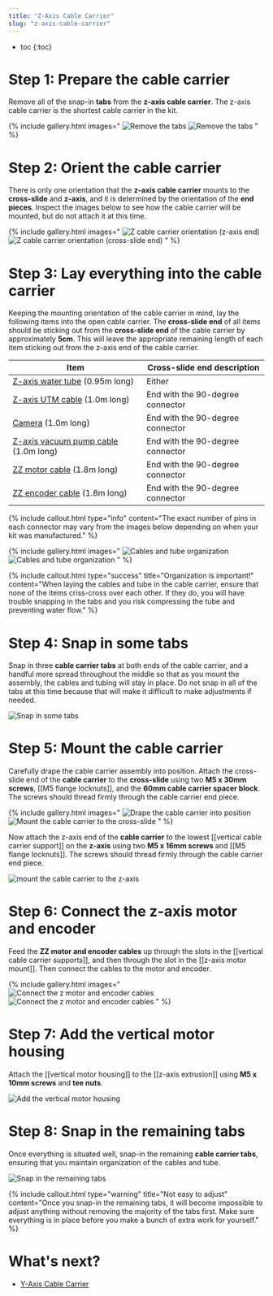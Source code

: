 ```yaml
---
title: "Z-Axis Cable Carrier"
slug: "z-axis-cable-carrier"
---
```


* toc
{:toc}


# Step 1: Prepare the cable carrier

Remove all of the snap-in **tabs** from the **z-axis cable carrier**. The z-axis cable carrier is the shortest cable carrier in the kit.

{% include gallery.html images="
![Remove the tabs](_images/remove_z_tabs_1.png)
![Remove the tabs](_images/remove_z_tabs_2.png)
" %}

# Step 2: Orient the cable carrier

There is only one orientation that the **z-axis cable carrier** mounts to the **cross-slide** and **z-axis**, and it is determined by the orientation of the **end pieces**. Inspect the images below to see how the cable carrier will be mounted, but do not attach it at this time.

{% include gallery.html images="
![Z cable carrier orientation (z-axis end)](_images/z_cable_carrier_orientation_1.png)
![Z cable carrier orientation (cross-slide end)](_images/z_cable_carrier_orientation_2.png)
" %}

# Step 3: Lay everything into the cable carrier

Keeping the mounting orientation of the cable carrier in mind, lay the following items into the open cable carrier. The **cross-slide end** of all items should be sticking out from the **cross-slide end** of the cable carrier by approximately **5cm**. This will leave the appropriate remaining length of each item sticking out from the z-axis end of the cable carrier.

|Item|Cross-slide end description|
|----|---------------------------|
|[Z-axis water tube](../../bom/tubing/tube.md) (0.95m long)|Either
|[Z-axis UTM cable](../../bom/electronics-and-wiring/universal-tool-mount-cable.md) (1.0m long)|End with the 90-degree connector
|[Camera](../../bom/electronics-and-wiring/camera.md) (1.0m long)|End with the 90-degree connector
|[Z-axis vacuum pump cable](../../bom/electronics-and-wiring/vacuum-pump-cable.md) (1.0m long)|End with the 90-degree connector
|[ZZ motor cable](../../bom/electronics-and-wiring/motor-cable.md) (1.8m long)|End with the 90-degree connector
|[ZZ encoder cable](../../bom/electronics-and-wiring/encoder-cable.md) (1.8m long)|End with the 90-degree connector

{%
include callout.html
type="info"
content="The exact number of pins in each connector may vary from the images below depending on when your kit was manufactured."
%}

{% include gallery.html images="
![Cables and tube organization](_images/z_cable_carrier_organization_cross_slide_end.png)
![Cables and tube organization](_images/z_cable_carrier_organization.png)
" %}

{%
include callout.html
type="success"
title="Organization is important!"
content="When laying the cables and tube in the cable carrier, ensure that none of the items criss-cross over each other. If they do, you will have trouble snapping in the tabs and you risk compressing the tube and preventing water flow."
%}

# Step 4: Snap in some tabs

Snap in three **cable carrier tabs** at both ends of the cable carrier, and a handful more spread throughout the middle so that as you mount the assembly, the cables and tubing will stay in place. Do not snap in all of the tabs at this time because that will make it difficult to make adjustments if needed.

![Snap in some tabs](_images/snap_in_some_z_cc_tabs.png)

# Step 5: Mount the cable carrier

Carefully drape the cable carrier assembly into position. Attach the cross-slide end of the **cable carrier** to the **cross-slide** using two **M5 x 30mm screws**, [[M5 flange locknuts]], and the **60mm cable carrier spacer block**. The screws should thread firmly through the cable carrier end piece.

{% include gallery.html images="
![Drape the cable carrier into position](_images/drape_z_cc.png)
![Mount the cable carrier to the cross-slide](_images/mount_z_cc_to_cross_slide.png)
" %}

Now attach the z-axis end of the **cable carrier** to the lowest [[vertical cable carrier support]] on the **z-axis** using two **M5 x 16mm screws** and [[M5 flange locknuts]]. The screws should thread firmly through the cable carrier end piece.

![mount the cable carrier to the z-axis](_images/mount_the_cable_carrier_to_the_z-axis.png)

# Step 6: Connect the z-axis motor and encoder

Feed the **ZZ motor and encoder cables** up through the slots in the [[vertical cable carrier supports]], and then through the slot in the [[z-axis motor mount]]. Then connect the cables to the motor and encoder.

{% include gallery.html images="
![Connect the z motor and encoder cables](_images/connect_z_motor_cables_1.png)
![Connect the z motor and encoder cables](_images/connect_z_motor_cables_2.png)
" %}

# Step 7: Add the vertical motor housing

Attach the [[vertical motor housing]] to the [[z-axis extrusion]] using **M5 x 10mm screws** and **tee nuts**.

![Add the vertical motor housing](_images/add_vertical_motor_housing.png)

# Step 8: Snap in the remaining tabs

Once everything is situated well, snap-in the remaining **cable carrier tabs**, ensuring that you maintain organization of the cables and tube.

![Snap in the remaining tabs](_images/snap_in_remaining_z_cc_tabs.png)

{%
include callout.html
type="warning"
title="Not easy to adjust"
content="Once you snap-in the remaining tabs, it will become impossible to adjust anything without removing the majority of the tabs first. Make sure everything is in place before you make a bunch of extra work for yourself."
%}

# What's next?

 * [Y-Axis Cable Carrier](y-axis-cable-carrier.md)
